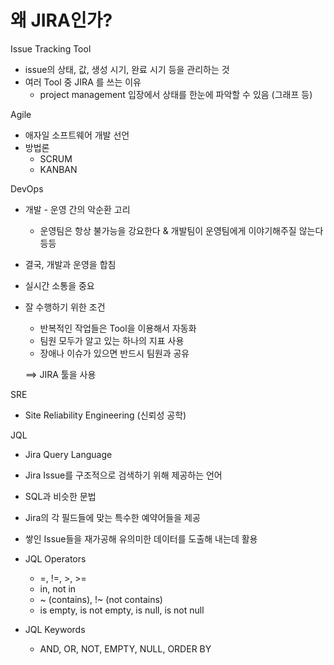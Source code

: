 # 왜 JIRA인가?

Issue Tracking Tool

- issue의 상태, 값, 생성 시기, 완료 시기 등을 관리하는 것
- 여러 Tool 중 JIRA 를 쓰는 이유
  - project management 입장에서 상태를 한눈에 파악할 수 있음 (그래프 등)



Agile

- 애자일 소프트웨어 개발 선언
- 방법론
  - SCRUM
  - KANBAN



DevOps

- 개발 - 운영 간의 악순환 고리

  - 운영팀은 항상 불가능을 강요한다 & 개발팀이 운영팀에게 이야기해주질 않는다 등등

- 결국, 개발과 운영을 합침

- 실시간 소통을 중요

- 잘 수행하기 위한 조건

  - 반복적인 작업들은 Tool을 이용해서 자동화
  - 팀원 모두가 알고 있는 하나의 지표 사용
  - 장애나 이슈가 있으면 반드시 팀원과 공유

  ==> JIRA 툴을 사용



SRE

- Site Reliability Engineering (신뢰성 공학)

  

JQL

- Jira Query Language

- Jira Issue를 구조적으로 검색하기 위해 제공하는 언어

- SQL과 비슷한 문법

- Jira의 각 필드들에 맞는 특수한 예약어들을 제공

- 쌓인 Issue들을 재가공해 유의미한 데이터를 도출해 내는데 활용

- JQL Operators

  - =, !=, >, >=
  - in, not in
  - ~ (contains), !~ (not contains)
  - is empty, is not empty, is null, is not null

- JQL Keywords

  - AND, OR, NOT, EMPTY, NULL, ORDER BY

  
